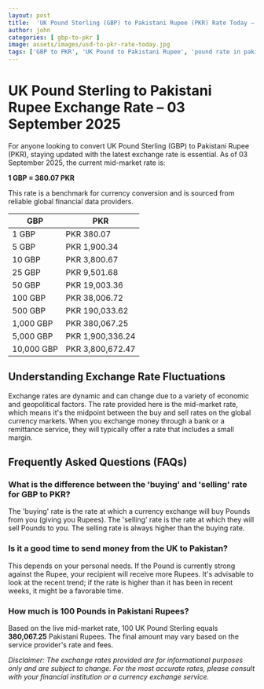 ```yaml
---
layout: post
title:  'UK Pound Sterling (GBP) to Pakistani Rupee (PKR) Rate Today – 03 September 2025'
author: john
categories: [ gbp-to-pkr ]
image: assets/images/usd-to-pkr-rate-today.jpg
tags: ['GBP to PKR', 'UK Pound to Pakistani Rupee', 'pound rate in pakistan', 'great britain pound to pkr', 'uk to pakistan money transfer']
---
```


# UK Pound Sterling to Pakistani Rupee Exchange Rate – 03 September 2025

For anyone looking to convert UK Pound Sterling (GBP) to Pakistani Rupee (PKR), staying updated with the latest exchange rate is essential. As of 03 September 2025, the current mid-market rate is:

**1 GBP = 380.07 PKR**

This rate is a benchmark for currency conversion and is sourced from reliable global financial data providers.

| GBP | PKR |
| --- | --- |
| 1 GBP | PKR 380.07 |
| 5 GBP | PKR 1,900.34 |
| 10 GBP | PKR 3,800.67 |
| 25 GBP | PKR 9,501.68 |
| 50 GBP | PKR 19,003.36 |
| 100 GBP | PKR 38,006.72 |
| 500 GBP | PKR 190,033.62 |
| 1,000 GBP | PKR 380,067.25 |
| 5,000 GBP | PKR 1,900,336.24 |
| 10,000 GBP | PKR 3,800,672.47 |


## Understanding Exchange Rate Fluctuations

Exchange rates are dynamic and can change due to a variety of economic and geopolitical factors. The rate provided here is the mid-market rate, which means it's the midpoint between the buy and sell rates on the global currency markets. When you exchange money through a bank or a remittance service, they will typically offer a rate that includes a small margin.

## Frequently Asked Questions (FAQs)

### What is the difference between the 'buying' and 'selling' rate for GBP to PKR?

The 'buying' rate is the rate at which a currency exchange will buy Pounds from you (giving you Rupees). The 'selling' rate is the rate at which they will sell Pounds to you. The selling rate is always higher than the buying rate.

### Is it a good time to send money from the UK to Pakistan?

This depends on your personal needs. If the Pound is currently strong against the Rupee, your recipient will receive more Rupees. It's advisable to look at the recent trend; if the rate is higher than it has been in recent weeks, it might be a favorable time.

### How much is 100 Pounds in Pakistani Rupees?

Based on the live mid-market rate, 100 UK Pound Sterling equals **380,067.25** Pakistani Rupees. The final amount may vary based on the service provider's rate and fees.



*Disclaimer: The exchange rates provided are for informational purposes only and are subject to change. For the most accurate rates, please consult with your financial institution or a currency exchange service.*
